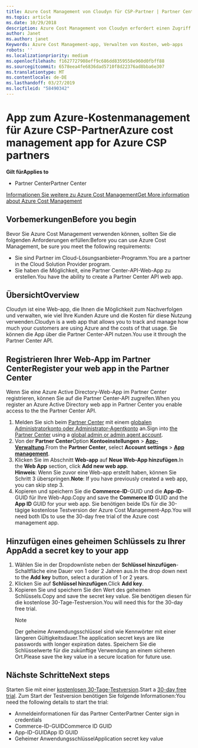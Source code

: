 ```yaml
---
title: Azure Cost Management von Cloudyn für CSP-Partner | Partner Center
ms.topic: article
ms.date: 10/29/2018
description: Azure Cost Management von Cloudyn erfordert einen Zugriff über die Partner Center-API.
author: Janet
ms.author: janet
Keywords: Azure Cost Management-app, Verwalten von Kosten, web-apps
robots: ''
ms.localizationpriority: medium
ms.openlocfilehash: f1627727908eff9c686dd8359558e960d0fbff88
ms.sourcegitcommit: 6578eea4fe6836dad5710f8d22376ad8bba6e307
ms.translationtype: MT
ms.contentlocale: de-DE
ms.lasthandoff: 03/27/2019
ms.locfileid: "58490342"
---
```

# <a name="azure-cost-management-app-for-azure-csp-partners"></a><span data-ttu-id="ca0db-104">App zum Azure-Kostenmanagement für Azure CSP-Partner</span><span class="sxs-lookup"><span data-stu-id="ca0db-104">Azure cost management app for Azure CSP partners</span></span>  

<span data-ttu-id="ca0db-105">**Gilt für**</span><span class="sxs-lookup"><span data-stu-id="ca0db-105">**Applies to**</span></span>

-  <span data-ttu-id="ca0db-106">Partner Center</span><span class="sxs-lookup"><span data-stu-id="ca0db-106">Partner Center</span></span>

[<span data-ttu-id="ca0db-107">Informationen Sie weitere zu Azure Cost Management</span><span class="sxs-lookup"><span data-stu-id="ca0db-107">Get More information about Azure Cost Management</span></span>](https://go.microsoft.com/fwlink/p/?linkid=857893)

## <a name="before-you-begin"></a><span data-ttu-id="ca0db-108">Vorbemerkungen</span><span class="sxs-lookup"><span data-stu-id="ca0db-108">Before you begin</span></span>
<span data-ttu-id="ca0db-109">Bevor Sie Azure Cost Management verwenden können, sollten Sie die folgenden Anforderungen erfüllen:</span><span class="sxs-lookup"><span data-stu-id="ca0db-109">Before you can use Azure Cost Management, be sure you meet the following requirements:</span></span>

- <span data-ttu-id="ca0db-110">Sie sind Partner im Cloud-Lösungsanbieter-Programm.</span><span class="sxs-lookup"><span data-stu-id="ca0db-110">You are a partner in the Cloud Solution Provider program.</span></span>
- <span data-ttu-id="ca0db-111">Sie haben die Möglichkeit, eine Partner Center-API-Web-App zu erstellen.</span><span class="sxs-lookup"><span data-stu-id="ca0db-111">You have the ability to create a Partner Center API web app.</span></span>

## <a name="overview"></a><span data-ttu-id="ca0db-112">Übersicht</span><span class="sxs-lookup"><span data-stu-id="ca0db-112">Overview</span></span>

<span data-ttu-id="ca0db-113">Cloudyn ist eine Web-app, die Ihnen die Möglichkeit zum Nachverfolgen und verwalten, wie viel Ihre Kunden Azure und die Kosten für diese Nutzung verwenden.</span><span class="sxs-lookup"><span data-stu-id="ca0db-113">Cloudyn is a web app that allows you to track and manage how much your customers are using Azure and the costs of that usage.</span></span> <span data-ttu-id="ca0db-114">Sie können die App über die Partner Center-API nutzen.</span><span class="sxs-lookup"><span data-stu-id="ca0db-114">You use it through the Partner Center API.</span></span>

## <a name="register-your-web-app-in-the-partner-center"></a><span data-ttu-id="ca0db-115">Registrieren Ihrer Web-App im Partner Center</span><span class="sxs-lookup"><span data-stu-id="ca0db-115">Register your web app in the Partner Center</span></span>
<span data-ttu-id="ca0db-116">Wenn Sie eine Azure Active Directory-Web-App im Partner Center registrieren, können Sie auf die Partner Center-API zugreifen.</span><span class="sxs-lookup"><span data-stu-id="ca0db-116">When you register an Azure Active Directory web app in Partner Center you enable access to the the Partner Center API.</span></span> 
1.  <span data-ttu-id="ca0db-117">Melden Sie sich beim [Partner Center](https://partnercenter.microsoft.com/en-us/pcv/dashboard/overview) mit einem [globalen Administratorkonto oder Administrator-Agentkonto](create-user-accounts-and-set-permissions.md) an.</span><span class="sxs-lookup"><span data-stu-id="ca0db-117">Sign into [the Partner Center](https://partnercenter.microsoft.com/en-us/pcv/dashboard/overview) using a [global admin or admin agent account](create-user-accounts-and-set-permissions.md).</span></span>
2.  <span data-ttu-id="ca0db-118">Von der **Partner Center**Option **Kontoeinstellungen** &gt;  **[App-Verwaltung](https://partnercenter.microsoft.com/en-us/pcv/apiintegration/appmanagement)**.</span><span class="sxs-lookup"><span data-stu-id="ca0db-118">From the **Partner Center**, select **Account settings** &gt; **[App management](https://partnercenter.microsoft.com/en-us/pcv/apiintegration/appmanagement)**.</span></span>
3.  <span data-ttu-id="ca0db-119">Klicken Sie im Abschnitt **Web-app** auf **Neue Web-App hinzufügen**.</span><span class="sxs-lookup"><span data-stu-id="ca0db-119">In the **Web App** section, click **Add new web app**.</span></span>
<br> <span data-ttu-id="ca0db-120">**Hinweis**: Wenn Sie zuvor eine Web-app erstellt haben, können Sie Schritt 3 überspringen.</span><span class="sxs-lookup"><span data-stu-id="ca0db-120">**Note**: If you have previously created a web app, you can skip step 3.</span></span>
4.  <span data-ttu-id="ca0db-121">Kopieren und speichern Sie die **Commerce-ID**-GUID und die **App-ID**-GUID für Ihre Web-App.</span><span class="sxs-lookup"><span data-stu-id="ca0db-121">Copy and save the **Commerce ID** GUID and the **App ID** GUID for your web app.</span></span> <span data-ttu-id="ca0db-122">Sie benötigen beide IDs für die 30-tägige kostenlose Testversion der Azure Cost Management-App.</span><span class="sxs-lookup"><span data-stu-id="ca0db-122">You will need both IDs to use the 30-day free trial of the Azure cost management app.</span></span>

## <a name="add-a-secret-key-to-your-app"></a><span data-ttu-id="ca0db-123">Hinzufügen eines geheimen Schlüssels zu Ihrer App</span><span class="sxs-lookup"><span data-stu-id="ca0db-123">Add a secret key to your app</span></span>
1. <span data-ttu-id="ca0db-124">Wählen Sie in der Dropdownliste neben der **Schlüssel hinzufügen**-Schaltfläche eine Dauer von 1 oder 2 Jahren aus.</span><span class="sxs-lookup"><span data-stu-id="ca0db-124">In the drop down next to the **Add key** button, select a duration of 1 or 2 years.</span></span>
2. <span data-ttu-id="ca0db-125">Klicken Sie auf **Schlüssel hinzufügen**.</span><span class="sxs-lookup"><span data-stu-id="ca0db-125">Click **Add key**.</span></span> 
3. <span data-ttu-id="ca0db-126">Kopieren Sie und speichern Sie den Wert des geheimen Schlüssels.</span><span class="sxs-lookup"><span data-stu-id="ca0db-126">Copy and save the secret key value.</span></span> <span data-ttu-id="ca0db-127">Sie benötigen diesen für die kostenlose 30-Tage-Testversion.</span><span class="sxs-lookup"><span data-stu-id="ca0db-127">You will need this for the 30-day free trial.</span></span><br>
   > [!NOTE]  
   > <span data-ttu-id="ca0db-128">Der geheime Anwendungsschlüssel sind wie Kennwörter mit einer längeren Gültigkeitsdauer.</span><span class="sxs-lookup"><span data-stu-id="ca0db-128">The application secret keys are like passwords with longer expiration dates.</span></span> <span data-ttu-id="ca0db-129">Speichern Sie die Schlüsselwerte für die zukünftige Verwendung an einem sicheren Ort.</span><span class="sxs-lookup"><span data-stu-id="ca0db-129">Please save the key value in a secure location for future use.</span></span>

## <a name="next-steps"></a><span data-ttu-id="ca0db-130">Nächste Schritte</span><span class="sxs-lookup"><span data-stu-id="ca0db-130">Next steps</span></span>
<span data-ttu-id="ca0db-131">Starten Sie mit einer [kostenlosen 30-Tage-Testversion](https://go.microsoft.com/fwlink/?linkid=857895).</span><span class="sxs-lookup"><span data-stu-id="ca0db-131">Start a [30-day free trial](https://go.microsoft.com/fwlink/?linkid=857895).</span></span>
<span data-ttu-id="ca0db-132">Zum Start der Testversion benötigen Sie folgende Informationen:</span><span class="sxs-lookup"><span data-stu-id="ca0db-132">You need the following details to start the trial:</span></span>
- <span data-ttu-id="ca0db-133">Anmeldeinformationen für das Partner Center</span><span class="sxs-lookup"><span data-stu-id="ca0db-133">Partner Center sign in credentials</span></span>
- <span data-ttu-id="ca0db-134">Commerce-ID-GUID</span><span class="sxs-lookup"><span data-stu-id="ca0db-134">Commerce ID GUID</span></span>
- <span data-ttu-id="ca0db-135">App-ID-GUID</span><span class="sxs-lookup"><span data-stu-id="ca0db-135">App ID GUID</span></span>
- <span data-ttu-id="ca0db-136">Geheimer Anwendungsschlüssel</span><span class="sxs-lookup"><span data-stu-id="ca0db-136">Application secret key value</span></span>
